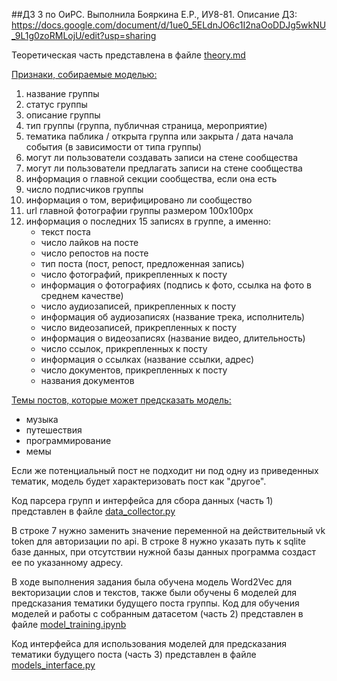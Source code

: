 ##ДЗ 3 по ОиРС. Выполнила Бояркина Е.Р., ИУ8-81.
Описание ДЗ: https://docs.google.com/document/d/1ue0_5ELdnJO6c1I2naOoDDJg5wkNU_9L1g0zoRMLojU/edit?usp=sharing

Теоретическая часть представлена в файле [theory.md](theory.md)

<u>Признаки, собираемые моделью:</u>
1. название группы
2. статус группы
3. описание группы
4. тип группы (группа, публичная страница, мероприятие)
5. тематика паблика / открыта группа или закрыта / дата начала события (в зависимости от типа группы)
6. могут ли пользователи создавать записи на стене сообщества
7. могут ли пользователи предлагать записи на стене сообщества
8. информация о главной секции сообщества, если она есть
9. число подписчиков группы
10. информация о том, верифицировано ли сообщество
11. url главной фотографии группы размером 100х100рх
12. информация о последних 15 записях в группе, а именно:
    - текст поста
    - число лайков на посте
    - число репостов на посте
    - тип поста (пост, репост, предложенная запись)
    - число фотографий, прикрепленных к посту
    - информация о фотографиях (подпись к фото, ссылка на фото в среднем качестве)
    - число аудиозаписей, прикрепленных к посту
    - информация об аудиозаписях (название трека, исполнитель)
    - число видеозаписей, прикрепленных к посту
    - информация о видеозаписях (название видео, длительность)
    - число ссылок, прикрепленных к посту
    - информация о ссылках (название ссылки, адрес)
    - число документов, прикрепленных к посту
    - названия документов

<u>Темы постов, которые может предсказать модель:</u>
- музыка
- путешествия
- программирование
- мемы

Если же потенциальный пост не подходит ни под одну из приведенных тематик, модель будет характеризовать пост как "другое".

Код парсера групп и интерфейса для сбора данных (часть 1) представлен в файле [data_collector.py](data_collector.py)

В строке 7 нужно заменить значение переменной на действительный vk token для авторизации по api.
В строке 8 нужно указать путь к sqlite базе данных, при отсутствии нужной базы данных программа создаст ее по указанному адресу.

В ходе выполнения задания была обучена модель Word2Vec для векторизации слов и текстов, также были обучены 6 моделей для
предсказания тематики будущего поста группы. Код для обучения моделей и работы с собранным датасетом (часть 2) представлен в файле
[model_training.ipynb](model_training.ipynb)

Код интерфейса для использования моделей для предсказания тематики будущего поста (часть 3) представлен в файле 
[models_interface.py](models_interface.py)
